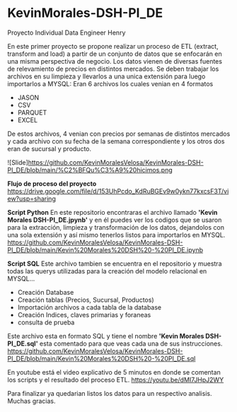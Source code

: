 # KevinMorales-DSH-PI_DE
Proyecto Individual Data Engineer Henry 

En este primer proyecto se propone realizar un proceso de ETL (extract, transform and load) a partir de un conjunto de datos que se enfocarán en una misma perspectiva de negocio. Los datos vienen de diversas fuentes de relevamiento de precios en distintos mercados.
Se deben trabajar los archivos en su limpieza y llevarlos a una unica extensión para luego importarlos a MYSQL:
Eran 6 archivos los cuales venian en 4 formatos
+ JASON
+ CSV
+ PARQUET
+ EXCEL

De estos archivos, 4 venian con precios por semanas de distintos mercados y cada archivo con su fecha de la semana correspondiente y los otros dos eran de sucursal y producto.

![Slide]https://github.com/KevinMoralesVelosa/KevinMorales-DSH-PI_DE/blob/main/%C2%BFQu%C3%A9%20hicimos.png

**Flujo de proceso del proyecto**
https://drive.google.com/file/d/153UhPcdo_KdRuBGEv9w0ykn77kxcsF3T/view?usp=sharing

**Script Python**
En este repositorio encontraras el archivo llamado **'Kevin Morales DSH-PI_DE.jpynb'** y en él puedes ver los codigos que se usaron para la extracción, limpieza y transformación de los datos, dejandolos con una sola extensión y así mismo tenerlos listos para importarlos en MYSQL.
https://github.com/KevinMoralesVelosa/KevinMorales-DSH-PI_DE/blob/main/Kevin%20Morales%20DSH%20-%20PI_DE.ipynb

**Script SQL** 
Este archivo tambien se encuentra en el repositorio y muestra todas las querys utilizadas para la creación del modelo relacional en MYSQL...
+ Creación Database
+ Creación tablas (Precios, Sucursal, Productos)
+ Importación archivos a cada tabla de la database
+ Creación Indices, claves primarias y foraneas
+ consulta de prueba 

Este archivo esta en formato SQL y tiene el nombre **'Kevin Morales DSH-PI_DE.sql'** esta comentado para que veas cada una de sus instrucciones.
https://github.com/KevinMoralesVelosa/KevinMorales-DSH-PI_DE/blob/main/Kevin%20Morales%20DSH%20-%20PI_DE.sql

En youtube está el video explicativo de 5 minutos en donde se comentan los scripts y el resultado del proceso ETL.
https://youtu.be/dMI7JHpJ2WY

Para finalizar ya quedarian listos los datos para un respectivo analisis.
Muchas gracias.
